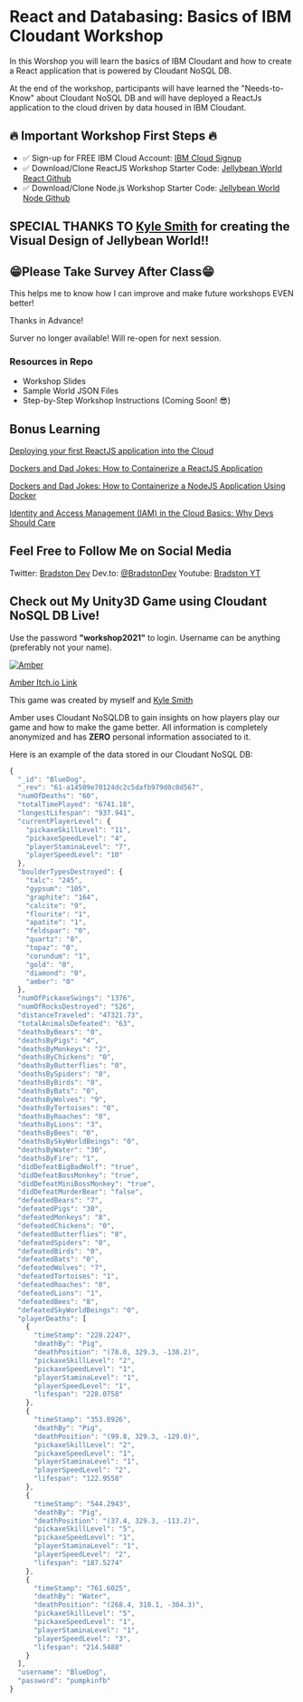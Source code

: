 # React and Databasing: Basics of IBM Cloudant Workshop

In this Worshop you will learn the basics of IBM Cloudant and how to create a React application that is powered by Cloudant NoSQL DB.

At the end of the workshop, participants will have learned the "Needs-to-Know" about Cloudant NoSQL DB and will have deployed a ReactJs application to the cloud driven by data housed in IBM Cloudant. 



## 🔥 Important Workshop First Steps 🔥

- ✅ Sign-up for FREE IBM Cloud Account:  [IBM Cloud Signup](https://ibm.biz/BdfqCq)
- ✅ Download/Clone ReactJS Workshop Starter Code: [Jellybean World React Github](https://github.com/bradstondevcode/jelly-bean-world-starter-code)
- ✅ Download/Clone Node.js Workshop Starter Code: [Jellybean World Node Github](https://github.com/bradstondevcode/jelly-bean-world-node-api)

## SPECIAL THANKS TO [Kyle Smith](https://www.linkedin.com/in/kyle-smith-67393b80/) for creating the Visual Design of Jellybean World!!

## 😁Please Take Survey After Class😁

This helps me to know how I can improve and make future workshops EVEN better!

Thanks in Advance!

Surver no longer available! Will re-open for next session.

### Resources in Repo

- Workshop Slides
- Sample World JSON Files
- Step-by-Step Workshop Instructions (Coming Soon! 😎)

## Bonus Learning

[Deploying your first ReactJS application into the Cloud](https://ibm.biz/deploying-react-app-in-cloud-devto-bradstondev)

[Dockers and Dad Jokes: How to Containerize a ReactJS Application](https://ibm.biz/how-to-containerize-react-app-031821-bradstondev)

[Dockers and Dad Jokes: How to Containerize a NodeJS Application Using Docker](https://ibm.biz/blog-3-docker-dad-jokes-nodejs)

[Identity and Access Management (IAM) in the Cloud Basics: Why Devs Should Care](https://ibm.biz/IAM-in-the-cloud-devto-blog-bradstondev)

## Feel Free to Follow Me on Social Media

Twitter: [Bradston Dev](https://twitter.com/BradstonDev)
Dev.to: [@BradstonDev](https://dev.to/bradstondev)
Youtube: [Bradston YT](https://www.youtube.com/channel/UC6Ky8s71RP65akLb_XV1_OA)

## Check out My Unity3D Game using Cloudant NoSQL DB Live!

Use the password **"workshop2021"** to login. Username can be anything (preferably not your name). 

[![Amber](https://img.itch.zone/aW1hZ2UvMTgzMTA1Lzg1NjI0Mi5wbmc=/original/uvzIJy.png "Amber")](http://https://sleeping-zebu-games.itch.io/amber "Amber")

[Amber Itch.io Link](https://sleeping-zebu-games.itch.io/amber)

This game was created by myself and [Kyle Smith](https://www.linkedin.com/in/kyle-smith-67393b80/)

Amber uses Cloudant NoSQLDB to gain insights on how players play our game and how to make the game better. All information is completely anonymized and has **ZERO** personal information associated to it.

Here is an example of the data stored in our Cloudant NoSQL DB:

```javascript
{
  "_id": "BlueDog",
  "_rev": "61-a14509e70124dc2c5dafb979d0c0d567",
  "numOfDeaths": "60",
  "totalTimePlayed": "6741.18",
  "longestLifespan": "937.941",
  "currentPlayerLevel": {
    "pickaxeSkillLevel": "11",
    "pickaxeSpeedLevel": "4",
    "playerStaminaLevel": "7",
    "playerSpeedLevel": "10"
  },
  "boulderTypesDestroyed": {
    "talc": "245",
    "gypsum": "105",
    "graphite": "164",
    "calcite": "9",
    "flourite": "1",
    "apatite": "1",
    "feldspar": "0",
    "quartz": "0",
    "topaz": "0",
    "corundum": "1",
    "gold": "0",
    "diamond": "0",
    "amber": "0"
  },
  "numOfPickaxeSwings": "1376",
  "numOfRocksDestroyed": "526",
  "distanceTraveled": "47321.73",
  "totalAnimalsDefeated": "63",
  "deathsByBears": "0",
  "deathsByPigs": "4",
  "deathsByMonkeys": "2",
  "deathsByChickens": "0",
  "deathsByButterflies": "0",
  "deathsBySpiders": "0",
  "deathsByBirds": "0",
  "deathsByBats": "0",
  "deathsByWolves": "9",
  "deathsByTortoises": "0",
  "deathsByRoaches": "0",
  "deathsByLions": "3",
  "deathsByBees": "0",
  "deathsBySkyWorldBeings": "0",
  "deathsByWater": "30",
  "deathsByFire": "1",
  "didDefeatBigBadWolf": "true",
  "didDefeatBossMonkey": "true",
  "didDefeatMiniBossMonkey": "true",
  "didDefeatMurderBear": "false",
  "defeatedBears": "7",
  "defeatedPigs": "30",
  "defeatedMonkeys": "8",
  "defeatedChickens": "0",
  "defeatedButterflies": "0",
  "defeatedSpiders": "0",
  "defeatedBirds": "0",
  "defeatedBats": "0",
  "defeatedWolves": "7",
  "defeatedTortoises": "1",
  "defeatedRoaches": "0",
  "defeatedLions": "1",
  "defeatedBees": "8",
  "defeatedSkyWorldBeings": "0",
  "playerDeaths": [
    {
      "timeStamp": "228.2247",
      "deathBy": "Pig",
      "deathPosition": "(78.0, 329.3, -138.2)",
      "pickaxeSkillLevel": "2",
      "pickaxeSpeedLevel": "1",
      "playerStaminaLevel": "1",
      "playerSpeedLevel": "1",
      "lifespan": "228.0758"
    },
    {
      "timeStamp": "353.8926",
      "deathBy": "Pig",
      "deathPosition": "(99.8, 329.3, -129.0)",
      "pickaxeSkillLevel": "2",
      "pickaxeSpeedLevel": "1",
      "playerStaminaLevel": "1",
      "playerSpeedLevel": "2",
      "lifespan": "122.9558"
    },
    {
      "timeStamp": "544.2943",
      "deathBy": "Pig",
      "deathPosition": "(37.4, 329.3, -113.2)",
      "pickaxeSkillLevel": "5",
      "pickaxeSpeedLevel": "1",
      "playerStaminaLevel": "1",
      "playerSpeedLevel": "2",
      "lifespan": "187.5274"
    },
    {
      "timeStamp": "761.6025",
      "deathBy": "Water",
      "deathPosition": "(268.4, 310.1, -304.3)",
      "pickaxeSkillLevel": "5",
      "pickaxeSpeedLevel": "1",
      "playerStaminaLevel": "1",
      "playerSpeedLevel": "3",
      "lifespan": "214.5488"
    }
  ],
  "username": "BlueDog",
  "password": "pumpkinfb"
}

````